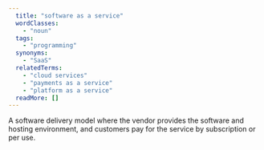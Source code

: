 ```yaml
---
  title: "software as a service"
  wordClasses: 
    - "noun"
  tags: 
    - "programming"
  synonyms: 
    - "SaaS"
  relatedTerms: 
    - "cloud services"
    - "payments as a service"
    - "platform as a service"
  readMore: []
---
```

A software delivery model where the vendor provides the software and hosting environment, and customers pay for the service by subscription or per use.
